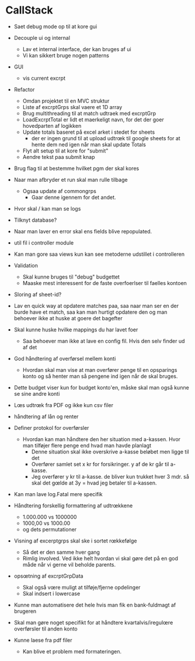 # CallStack

- Saet debug mode op til at kore gui
- Decouple ui og internal
    - Lav et internal interface, der kan bruges af ui
    - Vi kan sikkert bruge nogen patterns
- GUI
    - vis current excrpt
- Refactor
    - Omdan projektet til en MVC struktur
    - Liste af excrptGrps skal vaere et 1D array 
    - Brug multithreading til at match udtraek med excrptGrp
    - LoadExcrptTotal er lidt et maerkeligt navn, for det der goer hovedparten af logikken
    - Update totals baseret på excel arket i stedet for sheets
        - der er ingen grund til at upload udtrœk til google sheets for at hente dem ned igen når man skal update Totals
    - Flyt alt setup til at kore for "submit"
    - Aendre tekst paa submit knap
- Brug flag til at bestemme hvilket pgm der skal kores
- Naar man afbryder et run skal man rulle tilbage
    - Ogsaa update af commongrps
        - Gaar denne igennem for det andet.
- Hvor skal / kan man se logs
- Tilknyt database?
- Naar man laver en error skal ens fields blive repopulated.
- util fil i controller module
- Kan man gore saa views kun kan see metoderne udstillet i controlleren
- Validation
    - Skal kunne bruges til "debug" budgettet
    - Maaske mest interessent for de faste overfoerlser til faelles kontoen
- Sloring af sheet-id?
- Lav en quick way at opdatere matches paa, saa naar man ser en der burde have et match, saa kan man hurtigt opdatere den og man behoever ikke at huske at goere det bagefter
- Skal kunne huske hvilke mappings du har lavet foer
    - Saa behoever man ikke at lave en config fil. Hvis den selv finder ud af det
- God håndtering af overførsel mellem konti
  - Hvordan skal man vise at man overfører penge til en opsparings konto og så henter man så pengene ind igen når de skal bruges.
- Dette budget viser kun for budget konto'en, måske skal man også kunne se sine andre konti
- Lœs udtrœk fra PDF og ikke kun csv filer
- håndtering af lån og renter

- Definer protokol for overførsler
  - Hvordan kan man håndtere den her situation med a-kassen. Hvor man tilføjer flere penge end hvad man havde planlagt
    - Denne situation skal ikke overskrive a-kasse beløbet men ligge til det 
    - Overfører samlet set x kr for forsikringer. y af de kr går til a-kasse.
    - Jeg overfører y kr til a-kasse. de bliver kun trukket hver 3 mdr. så skal det gœlde at 3y = hvad jeg betaler til a-kassen.
- Kan man lave log.Fatal mere specifik 
- Håndtering forskellig formattering af udtrœkkene
  - 1.000.000 vs 1000000
  - 1000,00 vs 1000.00
  - og dets permutationer
- Visning af excerptgrps skal ske i sortet rœkkefølge
  - Så det er den samme hver gang
  - Rimlig involved. Ved ikke helt hvordan vi skal gøre det på en god måde når vi gerne vil beholde parents.
- opsœtning af excrptGrpData
  - Skal også vœre muligt at tilføje/fjerne opdelinger
  - Skal indsert i lowercase
- Kunne man automatisere det hele hvis man fik en bank-fuldmagt af brugeren
- Skal man gøre noget specifikt for at håndtere  kvartalvis/iregulœre overførsler til anden konto
- Kunne laese fra pdf filer
    - Kan blive et problem med formateringen.

